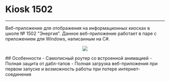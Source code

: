 # Kiosk 1502
___

Веб-приложение для отображения на информационных киосках в школе № 1502 "Энергия". Данное веб-приложение работает в паре с приложением для Windows, написанным на C#.
<p align='center'>
<img src='https://i.postimg.cc/0Q3Qj0H5/Kiosk.png' />
</p>
## Особенности
- Самописный роутер со встроенной анимацией
- Полная защита от дабл-тапов
- Полная загрузка веб-приложения при первом запуске и возможность работы при потере интернет-соединения
